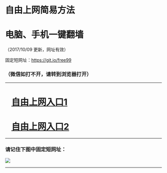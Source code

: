 ﻿# 自由上网简易方法

# 电脑、手机一键翻墙

（2017/10/09 更新，网址有效）

固定短网址：https://git.io/free99

### （微信如打不开，请转到浏览器打开）


***





# &nbsp;&nbsp; <a href="http://ft203767608.fwq-tz-1001.info/fwqtz01.html?t=100900117357 " target="_blank">自由上网入口1</a>
# &nbsp;&nbsp; <a href="http://ft3107530953.fwq-tz-1002.info/fwqtz02.html?t=10090015515 " target="_blank">自由上网入口2</a>
***

### 请记住下图中固定短网址：

<img src="https://s3-us-west-2.amazonaws.com/fwq-1001/yjfq-20170905okok.png" /> 


***

